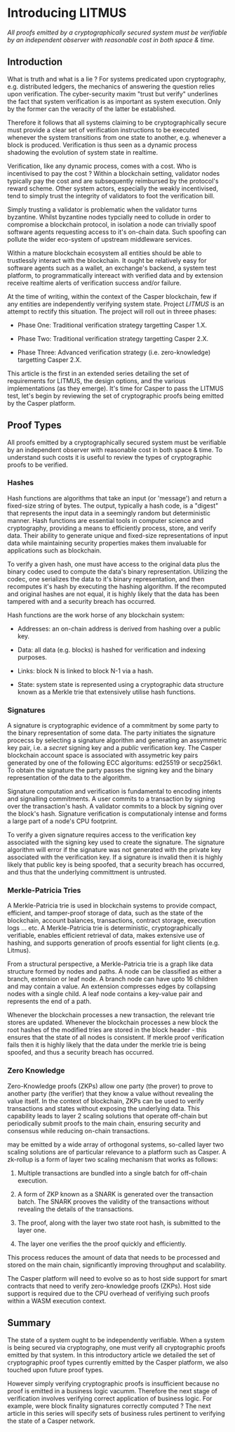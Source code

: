 # Introducing LITMUS

*All proofs emitted by a cryptographically secured system must be verifiable by an independent observer with reasonable cost in both space & time.*

## Introduction

What is truth and what is a lie ?  For systems predicated upon cryptography, e.g. distributed ledgers, the mechanics of answering the question relies upon verification.  The cyber-security maxim "trust but verify" underlines the fact that system verification is as important as system execution.  Only by the former can the veracity of the latter be established. 

Therefore it follows that all systems claiming to be cryptographically secure must provide a clear set of verification instructions to be executed whenever the system transitions from one state to another, e.g. whenever a block is produced.  Verification is thus seen as a dynamic process shadowing the evolution of system state in realtime.

Verification, like any dynamic process, comes with a cost.  Who is incentivised to pay the cost ?  Within a blockchain setting, validator nodes typically pay the cost and are subsequently reimbursed by the protocol's reward scheme.  Other system actors, especially the weakly incentivised, tend to simply trust the integrity of validators to foot the verification bill.

Simply trusting a validator is problematic when the validator turns byzantine.  Whilst byzantine nodes typcially need to collude in order to compromise a blockchain protocol, in isolation a node can trivially spoof software agents requesting access to it's on-chain data.  Such spoofing can pollute the wider eco-system of upstream middleware services.  

Within a mature blockchain ecosystem all entities should be able to trustlessly interact with the blockchain.  It ought be relatively easy for software agents such as a wallet, an exchange's backend, a system test platform, to programmatically intereact with verified data and by extension receive realtime alerts of verification success and/or failure.

At the time of writing, within the context of the Casper blockchain, few if any entities are independently verifying system state.  Project *LITMUS* is an attempt to rectify this situation.  The project will roll out in threee phases:

- Phase One: Traditional verification strategy targetting Casper 1.X.

- Phase Two: Traditional verification strategy targetting Casper 2.X.

- Phase Three: Advanced verification strategy (i.e. zero-knowledge) targetting Casper 2.X.

This article is the first in an extended series detailing the set of requirements for LITMUS, the design options, and the various implementations (as they emerge).  It's time for Casper to pass the LITMUS test, let's begin by reviewing the set of cryptographic proofs being emitted by the Casper platform.

## Proof Types

All proofs emitted by a cryptographically secured system must be verifiable by an independent observer with reasonable cost in both space & time.  To understand such costs it is useful to review the types of cryptographic proofs to be verified.  

### Hashes

Hash functions are algorithms that take an input (or 'message') and return a fixed-size string of bytes.  The output, typically a hash code, is a "digest" that represents the input data in a seemingly random but deterministic manner.  Hash functions are essential tools in computer science and cryptography, providing a means to efficiently process, store, and verify data. Their ability to generate unique and fixed-size representations of input data while maintaining security properties makes them invaluable for applications such as blockchain.  

To verify a given hash, one must have access to the original data plus the binary codec used to compute the data's binary representation.  Utilizing the codec, one serializes the data to it's binary representation, and then recomputes it's hash by executing the hashing algorithm.  If the recomputed and original hashes are not equal, it is highly likely that the data has been tampered with and a security breach has occurred.  

Hash functions are the work horse of any blockchain system:

- Addresses: an on-chain address is derived from hashing over a public key.

- Data: all data (e.g. blocks) is hashed for verification and indexing purposes.

- Links: block N is linked to block N-1 via a hash.  

- State: system state is represented using a cryptographic data structure known as a Merkle trie that extensively utilise hash functions.

### Signatures

A signature is cryptographic evidence of a commitment by some party to the binary representation of some data.  The party initiates the signature procecss by selecting a signature algorithm and generating an assymmetric key pair, i.e. a *secret* signing key and a *public* verification key.  The Casper blockchain account space is associated with assymetric key pairs generated by one of the following ECC algoritums: ed25519 or secp256k1.  To obtain the signature the party passes the signing key and the binary representation of the data to the algorithm.

Signature computation and verification is fundamental to encoding intents and signalling commitments.  A user commits to a transaction by signing over the transaction's hash.  A validator commits to a block by signing over the block's hash.  Signature verification is computationaly intense and forms a large part of a node's CPU footprint.  

To verify a given signature requires access to the verification key associated with the signing key used to create the signature.  The signature algorithm will error if the signature was not generated with the private key associated with the verification key.  If a signature is invalid then it is highly likely that public key is being spoofed, that a security breach has occurred, and thus that the underlying committment is untrusted.  

### Merkle-Patricia Tries

A Merkle-Patricia trie is used in blockchain systems to provide compact, efficient, and tamper-proof storage of data, such as the state of the blockchain, account balances, transactions, contract storage, execution logs ... etc.  A Merkle-Patricia trie is deterministic, cryptographically verifiable, enables efficient retrieval of data, makes extensive use of hashing, and supports generation of proofs essential for light clients (e.g. Litmus).

From a structural perspective, a Merkle-Patricia trie is a graph like data structure formed by nodes and paths.  A node can be classified as either a branch, extension or leaf node.  A branch node can have upto 16 children and may contain a value.  An extension compresses edges by collapsing nodes with a single child.  A leaf node contains a key-value pair and represents the end of a path.

Whenever the blockchain processes a new transaction, the relevant trie stores are updated. Whenever the blockchain processes a new block the root hashes of the modified tries are stored in the block header - this ensures that the state of all nodes is consistent.  If merkle proof verification fails then it is highly likely that the data under the merkle trie is being spoofed, and thus a security breach has occurred.

### Zero Knowledge

Zero-Knowledge proofs (ZKPs) allow one party (the prover) to prove to another party (the verifier) that they know a value without revealing the value itself.  In the context of blockchain, ZKPs can be used to verify transactions and states without exposing the underlying data.  This capability leads to layer 2 scaling solutions that operate off-chain but periodically submit proofs to the main chain, ensuring security and consensus while reducing on-chain transactions.  



may be emitted by a wide array of orthogonal systems, so-called layer two scaling solutions are of particular relevance to a platform such as Casper.  A zk-rollup is a form of layer two scaling mechanism that works as follows:

1. Multiple transactions are bundled into a single batch for off-chain execution.

2. A form of ZKP known as a SNARK is generated over the transaction batch.  The SNARK prooves the validity of the transactions without revealing the details of the transactions.

3. The proof, along with the layer two state root hash, is submitted to the layer one.

4. The layer one verifies the the proof quickly and efficiently.

This process reduces the amount of data that needs to be processed and stored on the main chain, significantly improving throughput and scalability.

The Casper platform will need to evolve so as to host side support for smart contracts that need to verify zero-knowledge proofs (ZKPs).  Host side support is required due to the CPU overhead of verifiying such proofs within a WASM execution context.

## Summary

The state of a system ought to be independently verifiable.  When a system is being secured via cryptography, one must verify all cryptographic proofs emitted by that system.  In this introductory article we detailed the set of cryptographic proof types currently emitted by the Casper platform, we also touched upon future proof types.

However simply verifying cryptographic proofs is insufficient because no proof is emitted in a business logic vacumm.  Therefore the next stage of verification involves verifying correct application of business logic.  For example, were block finality signatures correctly computed ?  The next article in this series will specify sets of business rules pertinent to verifying the state of a Casper network.
